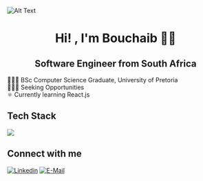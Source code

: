 
![Alt Text](https://ibb.co/swnC9QT)
<div style="text-align: center;" >
<h1>Hi! , I'm <b>Bouchaib</b> 👨‍🎓 </h1>
<h2>Software Engineer from South Africa </h2>
</div>

👩🏻‍🎓 BSc Computer Science Graduate, University of Pretoria <br>
👩🏻‍💻 Seeking Opportunities <br>
⚛️ Currently learning React.js <br>

## Tech Stack
  <a href="https://skillicons.dev">
    <img src="https://skillicons.dev/icons?i=cpp,java,postgresql,vscode,idea,js,ts,react,angular,html,css,aws,github" />
  </a>
  
    
## Connect with me
  [![Linkedin](https://img.shields.io/badge/linked-in-369?style=flat-square&logo=linkedin&logoColor=white&color=blue)](https://za.linkedin.com/in/bmchraf)
  [![E-Mail](https://img.shields.io/badge/email-reveal-2a8?style=flat-square&logo=gmail&logoColor=white&color=blueviolet)](mailto:bmchraf@gmail.com)
